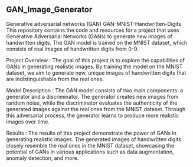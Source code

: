 ## GAN_Image_Generator
Generative adversarial networks (GAN)
GAN-MNIST-Handwritten-Digits
This repository contains the code and resources for a project that uses Generative Adversarial Networks (GANs) to generate new images of handwritten digits. The GAN model is trained on the MNIST dataset, which consists of real images of handwritten digits from 0-9.

Project Overview :
The goal of this project is to explore the capabilities of GANs in generating realistic images. By training the model on the MNIST dataset, we aim to generate new, unique images of handwritten digits that are indistinguishable from the real ones.

Model Description :
The GAN model consists of two main components: a generator and a discriminator. The generator creates new images from random noise, while the discriminator evaluates the authenticity of the generated images against the real ones from the MNIST dataset. Through this adversarial process, the generator learns to produce more realistic images over time.

Results :
The results of this project demonstrate the power of GANs in generating realistic images. The generated images of handwritten digits closely resemble the real ones in the MNIST dataset, showcasing the potential of GANs in various applications such as data augmentation, anomaly detection, and more.
